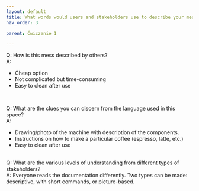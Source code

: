 ```yaml
---
layout: default
title: What words would users and stakeholders use to describe your mess?
nav_order: 3

parent: Ćwiczenie 1

---
```

Q: How is this mess described by others? <br>
A: 
<ul>

<li> Cheap option </li>
<li> Not complicated but time-consuming </li>
<li> Easy to clean after use </li>

</ul>

<br>

Q: What are the clues you can discern from the language used in this space? <br>
A: 

<ul>

<li> Drawing/photo of the machine with description of the components. </li>
<li> Instructions on how to make a particular coffee (espresso, latte, etc.) </li>
<li> Easy to clean after use </li>

</ul>

<br>
Q: What are the various levels of understanding from different types of stakeholders?<br>
A: Everyone reads the documentation differently. Two types can be made: descriptive, with short commands, or picture-based.